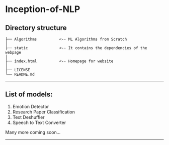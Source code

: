 # Inception-of-NLP

Directory structure
--------
     
    ├── Algorithms          <-- ML Algorithms from Scratch
    │
    ├── static              <-- It contains the dependencies of the webpage
    │
    ├── index.html          <-- Homepage for website
    │
    ├── LICENSE
    └── README.md  

--------

List of models:
--------

1. Emotion Detector
2. Research Paper Classification 
3. Text Deshuffler
4. Speech to Text Converter

Many more coming soon...

--------